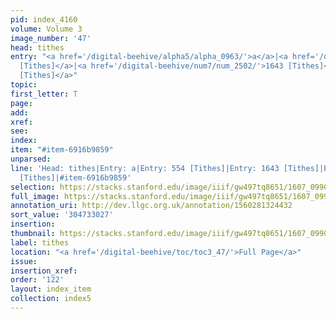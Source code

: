 ```yaml
---
pid: index_4160
volume: Volume 3
image_number: '47'
head: tithes
entry: "<a href='/digital-beehive/alpha5/alpha_0963/'>a</a>|<a href='/digital-beehive/num3/num_0701/'>554
  [Tithes]</a>|<a href='/digital-beehive/num7/num_2502/'>1643 [Tithes]</a>|<a href='/digital-beehive/num10/num_3376/'>2404
  [Tithes]</a>"
topic:
first_letter: T
page:
add:
xref:
see:
index:
item: "#item-6916b9859"
unparsed:
line: 'Head: tithes|Entry: a|Entry: 554 [Tithes]|Entry: 1643 [Tithes]|Entry: 2404
  [Tithes]|#item-6916b9859'
selection: https://stacks.stanford.edu/image/iiif/gw497tq8651/1607_0990/1590,3027,681,169/full/0/default.jpg
full_image: https://stacks.stanford.edu/image/iiif/gw497tq8651/1607_0990/full/full/0/default.jpg
annotation_uri: http://dev.llgc.org.uk/annotation/1560281324432
sort_value: '304733027'
insertion:
thumbnail: https://stacks.stanford.edu/image/iiif/gw497tq8651/1607_0990/1590,3027,681,169/150,/0/default.jpg
label: tithes
location: "<a href='/digital-beehive/toc/toc3_47/'>Full Page</a>"
issue:
insertion_xref:
order: '122'
layout: index_item
collection: index5
---
```

